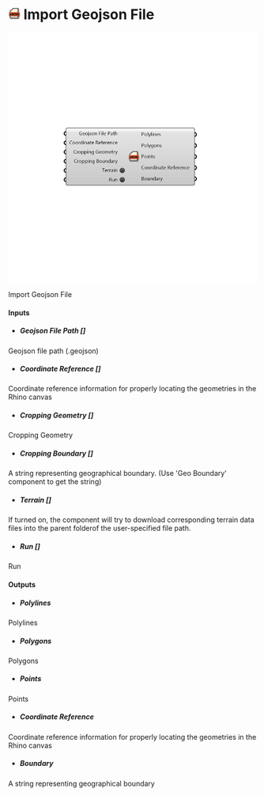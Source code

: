 # ![](../../images/icons/Import_Geojson_File.png) Import Geojson File

![](../../images/components/Import_Geojson_File.png)

Import Geojson File

#### Inputs
* ##### Geojson File Path []
Geojson file path (.geojson)
* ##### Coordinate Reference []
Coordinate reference information for properly locating the geometries in the Rhino canvas
* ##### Cropping Geometry []
Cropping Geometry
* ##### Cropping Boundary []
A string representing geographical boundary. (Use 'Geo Boundary' component to get the string)
* ##### Terrain []
If turned on, the component will try to download corresponding terrain data files into the parent folderof the user-specified file path.
* ##### Run []
Run

#### Outputs
* ##### Polylines
Polylines
* ##### Polygons
Polygons
* ##### Points
Points
* ##### Coordinate Reference
Coordinate reference information for properly locating the geometries in the Rhino canvas
* ##### Boundary
A string representing geographical boundary